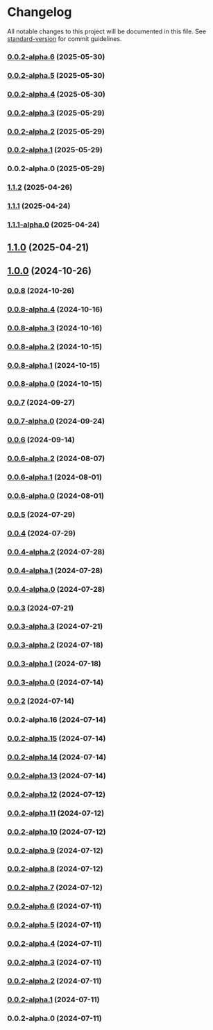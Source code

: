 # Changelog

All notable changes to this project will be documented in this file. See [standard-version](https://github.com/conventional-changelog/standard-version) for commit guidelines.

### [0.0.2-alpha.6](https://github.com/acrool/acrool-react-fetcher/compare/v0.0.2-alpha.5...v0.0.2-alpha.6) (2025-05-30)

### [0.0.2-alpha.5](https://github.com/acrool/acrool-react-fetcher/compare/v0.0.2-alpha.4...v0.0.2-alpha.5) (2025-05-30)

### [0.0.2-alpha.4](https://github.com/acrool/acrool-react-fetcher/compare/v0.0.2-alpha.3...v0.0.2-alpha.4) (2025-05-30)

### [0.0.2-alpha.3](https://github.com/acrool/acrool-react-fetcher/compare/v0.0.2-alpha.2...v0.0.2-alpha.3) (2025-05-29)

### [0.0.2-alpha.2](https://github.com/acrool/acrool-react-fetcher/compare/v0.0.2-alpha.1...v0.0.2-alpha.2) (2025-05-29)

### [0.0.2-alpha.1](https://github.com/acrool/acrool-react-fetcher/compare/v0.0.2-alpha.0...v0.0.2-alpha.1) (2025-05-29)

### 0.0.2-alpha.0 (2025-05-29)

### [1.1.2](https://github.com/acrool/acrool-react-fetcher/compare/v1.1.1...v1.1.2) (2025-04-26)

### [1.1.1](https://github.com/acrool/acrool-react-fetcher/compare/v1.1.1-alpha.0...v1.1.1) (2025-04-24)

### [1.1.1-alpha.0](https://github.com/acrool/acrool-react-fetcher/compare/v1.1.0...v1.1.1-alpha.0) (2025-04-24)

## [1.1.0](https://github.com/acrool/acrool-react-fetcher/compare/v1.0.0...v1.1.0) (2025-04-21)

## [1.0.0](https://github.com/acrool/acrool-react-fetcher/compare/v0.0.8...v1.0.0) (2024-10-26)

### [0.0.8](https://github.com/acrool/acrool-react-fetcher/compare/v0.0.8-alpha.4...v0.0.8) (2024-10-26)

### [0.0.8-alpha.4](https://github.com/acrool/acrool-react-fetcher/compare/v0.0.8-alpha.3...v0.0.8-alpha.4) (2024-10-16)

### [0.0.8-alpha.3](https://github.com/acrool/acrool-react-fetcher/compare/v0.0.8-alpha.2...v0.0.8-alpha.3) (2024-10-16)

### [0.0.8-alpha.2](https://github.com/acrool/acrool-react-fetcher/compare/v0.0.8-alpha.1...v0.0.8-alpha.2) (2024-10-15)

### [0.0.8-alpha.1](https://github.com/acrool/acrool-react-fetcher/compare/v0.0.8-alpha.0...v0.0.8-alpha.1) (2024-10-15)

### [0.0.8-alpha.0](https://github.com/acrool/acrool-react-fetcher/compare/v0.0.7...v0.0.8-alpha.0) (2024-10-15)

### [0.0.7](https://github.com/acrool/acrool-react-fetcher/compare/v0.0.7-alpha.0...v0.0.7) (2024-09-27)

### [0.0.7-alpha.0](https://github.com/acrool/acrool-react-fetcher/compare/v0.0.6...v0.0.7-alpha.0) (2024-09-24)

### [0.0.6](https://github.com/acrool/acrool-react-fetcher/compare/v0.0.6-alpha.2...v0.0.6) (2024-09-14)

### [0.0.6-alpha.2](https://github.com/acrool/acrool-react-fetcher/compare/v0.0.6-alpha.1...v0.0.6-alpha.2) (2024-08-07)

### [0.0.6-alpha.1](https://github.com/acrool/acrool-react-fetcher/compare/v0.0.6-alpha.0...v0.0.6-alpha.1) (2024-08-01)

### [0.0.6-alpha.0](https://github.com/acrool/acrool-react-fetcher/compare/v0.0.5...v0.0.6-alpha.0) (2024-08-01)

### [0.0.5](https://github.com/acrool/acrool-react-fetcher/compare/v0.0.4...v0.0.5) (2024-07-29)

### [0.0.4](https://github.com/acrool/acrool-react-fetcher/compare/v0.0.4-alpha.2...v0.0.4) (2024-07-29)

### [0.0.4-alpha.2](https://github.com/acrool/acrool-react-fetcher/compare/v0.0.4-alpha.1...v0.0.4-alpha.2) (2024-07-28)

### [0.0.4-alpha.1](https://github.com/acrool/acrool-react-fetcher/compare/v0.0.3...v0.0.4-alpha.1) (2024-07-28)

### [0.0.4-alpha.0](https://github.com/acrool/acrool-react-fetcher/compare/v0.0.3...v0.0.4-alpha.0) (2024-07-28)

### [0.0.3](https://github.com/acrool/acrool-react-fetcher/compare/v0.0.3-alpha.3...v0.0.3) (2024-07-21)

### [0.0.3-alpha.3](https://github.com/acrool/acrool-react-fetcher/compare/v0.0.3-alpha.2...v0.0.3-alpha.3) (2024-07-21)

### [0.0.3-alpha.2](https://github.com/acrool/acrool-react-fetcher/compare/v0.0.3-alpha.1...v0.0.3-alpha.2) (2024-07-18)

### [0.0.3-alpha.1](https://github.com/acrool/acrool-react-fetcher/compare/v0.0.3-alpha.0...v0.0.3-alpha.1) (2024-07-18)

### [0.0.3-alpha.0](https://github.com/acrool/acrool-react-fetcher/compare/v0.0.2...v0.0.3-alpha.0) (2024-07-14)

### [0.0.2](https://github.com/acrool/acrool-react-fetcher/compare/v0.0.2-alpha.16...v0.0.2) (2024-07-14)

### 0.0.2-alpha.16 (2024-07-14)

### [0.0.2-alpha.15](https://github.com/acrool/acrool-react-fetcher/compare/v0.0.2-alpha.14...v0.0.2-alpha.15) (2024-07-14)

### [0.0.2-alpha.14](https://github.com/acrool/acrool-react-fetcher/compare/v0.0.2-alpha.13...v0.0.2-alpha.14) (2024-07-14)

### [0.0.2-alpha.13](https://github.com/acrool/acrool-react-fetcher/compare/v0.0.2-alpha.12...v0.0.2-alpha.13) (2024-07-14)

### [0.0.2-alpha.12](https://github.com/acrool/acrool-react-fetcher/compare/v0.0.2-alpha.11...v0.0.2-alpha.12) (2024-07-12)

### [0.0.2-alpha.11](https://github.com/acrool/acrool-react-fetcher/compare/v0.0.2-alpha.10...v0.0.2-alpha.11) (2024-07-12)

### [0.0.2-alpha.10](https://github.com/acrool/acrool-react-fetcher/compare/v0.0.2-alpha.9...v0.0.2-alpha.10) (2024-07-12)

### [0.0.2-alpha.9](https://github.com/acrool/acrool-react-fetcher/compare/v0.0.2-alpha.8...v0.0.2-alpha.9) (2024-07-12)

### [0.0.2-alpha.8](https://github.com/acrool/acrool-react-fetcher/compare/v0.0.2-alpha.7...v0.0.2-alpha.8) (2024-07-12)

### [0.0.2-alpha.7](https://github.com/acrool/acrool-react-fetcher/compare/v0.0.2-alpha.6...v0.0.2-alpha.7) (2024-07-12)

### [0.0.2-alpha.6](https://github.com/acrool/acrool-react-fetcher/compare/v0.0.2-alpha.5...v0.0.2-alpha.6) (2024-07-11)

### [0.0.2-alpha.5](https://github.com/acrool/acrool-react-fetcher/compare/v0.0.2-alpha.4...v0.0.2-alpha.5) (2024-07-11)

### [0.0.2-alpha.4](https://github.com/acrool/acrool-react-fetcher/compare/v0.0.2-alpha.3...v0.0.2-alpha.4) (2024-07-11)

### [0.0.2-alpha.3](https://github.com/acrool/acrool-react-fetcher/compare/v0.0.2-alpha.2...v0.0.2-alpha.3) (2024-07-11)

### [0.0.2-alpha.2](https://github.com/acrool/acrool-react-fetcher/compare/v0.0.2-alpha.1...v0.0.2-alpha.2) (2024-07-11)

### [0.0.2-alpha.1](https://github.com/acrool/acrool-react-fetcher/compare/v0.0.2-alpha.0...v0.0.2-alpha.1) (2024-07-11)

### 0.0.2-alpha.0 (2024-07-11)
